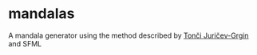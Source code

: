 # mandalas
A mandala generator using the method described by [Tonči Juričev-Grgin](https://www.facebook.com/tonci.juricevgrgin) and SFML
